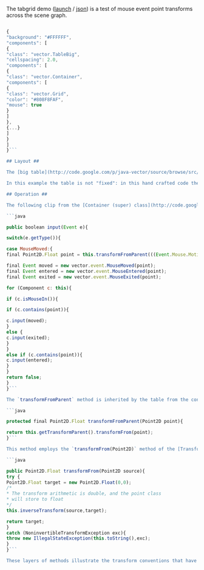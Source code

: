 The tabgrid demo ([launch](http://java-vector.googlecode.com/git/demo/tabgrid.jnlp) / [json](http://code.google.com/p/java-vector/source/browse/tabgrid.json)) is a test of mouse event point transforms across the scene graph.

```js

{
"background": "#FFFFFF",
"components": [
{
"class": "vector.TableBig",
"cellspacing": 2.0,
"components": [
{
"class": "vector.Container",
"components": [
{
"class": "vector.Grid",
"color": "#808F8FAF",
"mouse": true
}
]
},
{...}
]
}
]
}```

## Layout ##

The [big table](http://code.google.com/p/java-vector/source/browse/src/vector/TableBig.java) changes the location and dimension of the bounding boxes of its children, fitting them to a tabular layout that fills its parent.

In this example the table is not "fixed": in this hand crafted code there no use of "fixed" in the scene description.  In this case the table layout adopts a top-down layout strategy, adopting the dimensions of its component parent.  If the table were fixed, it would require a "bounds" property.

## Operation ##

The following clip from the [Container (super) class](http://code.google.com/p/java-vector/source/browse/src/vector/Container.java) shows where the mouse point transformation is done.

```java

public boolean input(Event e){

switch(e.getType()){

case MouseMoved:{
final Point2D.Float point = this.transformFromParent(((Event.Mouse.Motion)e).getPoint());

final Event moved = new vector.event.MouseMoved(point);
final Event entered = new vector.event.MouseEntered(point);
final Event exited = new vector.event.MouseExited(point);

for (Component c: this){

if (c.isMouseIn()){

if (c.contains(point)){

c.input(moved);
}
else {
c.input(exited);
}
}
else if (c.contains(point)){
c.input(entered);
}
}
return false;
}
}```

The `transformFromParent` method is inherited by the table from the container from the [AbstractComponent class](http://code.google.com/p/java-vector/source/browse/src/vector/AbstractComponent.java).

```java

protected final Point2D.Float transformFromParent(Point2D point){

return this.getTransformParent().transformFrom(point);
}```

This method employs the `transformFrom(Point2D)` method of the [Transform class](http://code.google.com/p/java-vector/source/browse/src/vector/Transform.java) on its [parent transform](ProgrammingCoordinateSpaces.md).

```java

public Point2D.Float transformFrom(Point2D source){
try {
Point2D.Float target = new Point2D.Float(0,0);
/*
* The transform arithmetic is double, and the point class
* will store to float
*/
this.inverseTransform(source,target);

return target;
}
catch (NoninvertibleTransformException exc){
throw new IllegalStateException(this.toString(),exc);
}
}```

These layers of methods illustrate the transform conventions that have been established in the **vector** package, and are presented in [Programming Coordinate Spaces](ProgrammingCoordinateSpaces.md).
